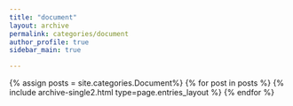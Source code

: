 ```yaml
---
title: "document"
layout: archive
permalink: categories/document
author_profile: true
sidebar_main: true

---
```


{% assign posts = site.categories.Document%}
{% for post in posts %} {% include archive-single2.html type=page.entries_layout %} {% endfor %}

